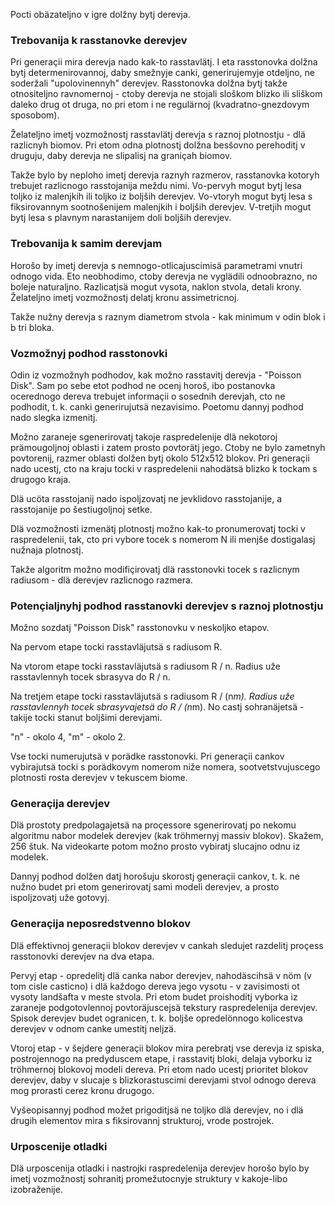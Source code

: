 Pocti obäzateljno v igre dolžny bytj derevja.

### Trebovanija k rasstanovke derevjev

Pri generaçii mira derevja nado kak-to rasstavlätj.
I eta rasstonovka dolžna bytj determenirovannoj, daby smežnyje canki, generirujemyje otdeljno, ne soderžali "upolovinennyh" derevjev.
Rasstonovka dolžna bytj takže otnositeljno ravnomernoj - ctoby derevja ne stojali sloškom blizko ili sliškom daleko drug ot druga, no pri etom i ne regulärnoj (kvadratno-gnezdovym sposobom).

Želateljno imetj vozmožnostj rasstavlätj derevja s raznoj plotnostju - dlä razlicnyh biomov.
Pri etom odna plotnostj dolžna besšovno perehoditj v druguju, daby derevja ne slipalisj na graniçah biomov.

Takže bylo by neploho imetj derevja raznyh razmerov, rasstanovka kotoryh trebujet razlicnogo rasstojanija meždu nimi.
Vo-pervyh mogut bytj lesa toljko iz malenjkih ili toljko iz boljših derevjev.
Vo-vtoryh mogut bytj lesa s fiksirovannym sootnošenijem malenjkih i boljših derevjev.
V-tretjih mogut bytj lesa s plavnym narastanijem doli boljših derevjev.


### Trebovanija k samim derevjam

Horošo by imetj derevja s nemnogo-otlicajuscimisä parametrami vnutri odnogo vida.
Eto neobhodimo, ctoby derevja ne vyglädili odnoobrazno, no boleje naturaljno.
Razlicatjsä mogut vysota, naklon stvola, detali krony.
Želateljno imetj vozmožnostj delatj kronu assimetricnoj.

Takže nužny derevja s raznym diametrom stvola - kak minimum v odin blok i b tri bloka.


### Vozmožnyj podhod rasstonovki

Odin iz vozmožnyh podhodov, kak možno rasstavitj derevja - "Poisson Disk".
Sam po sebe etot podhod ne ocenj horoš, ibo postanovka ocerednogo dereva trebujet informaçii o sosednih derevjah, cto ne podhodit, t. k. canki generirujutsä nezavisimo.
Poetomu dannyj podhod nado slegka izmenitj.

Možno zaraneje sgenerirovatj takoje raspredelenije dlä nekotoroj prämougoljnoj oblasti i zatem prosto povtorätj jego.
Ctoby ne bylo zametnyh povtorenij, razmer oblasti dolžen bytj okolo 512x512 blokov.
Pri generaçii nado ucestj, cto na kraju tocki v raspredelenii nahodätsä blizko k tockam s drugogo kraja.

Dlä ucöta rasstojanij nado ispoljzovatj ne jevklidovo rasstojanije, a rasstojanije po šestiugoljnoj setke.

Dlä vozmožnosti izmenätj plotnostj možno kak-to pronumerovatj tocki v raspredelenii, tak, cto pri vybore tocek s nomerom N ili menjše dostigalasj nužnaja plotnostj.

Takže algoritm možno modifiçirovatj dlä rasstonovki tocek s razlicnym radiusom - dlä derevjev razlicnogo razmera.


### Potençialjnyhj podhod rasstanovki derevjev s raznoj plotnostju

Možno sozdatj "Poisson Disk" rasstonovku v neskoljko etapov.

Na pervom etape tocki rasstavläjutsä s radiusom R.

Na vtorom etape tocki rasstavläjutsä s radiusom R / n.
Radius uže rasstavlennyh tocek sbrasyva do R / n.

Na tretjem etape tocki rasstavläjutsä s radiusom R / (n*m).
Radius uže rasstavlennyh tocek sbrasyvajetsä do R / (n*m).
No castj sohranäjetsä - takije tocki stanut boljšimi derevjami.

"n" - okolo 4, "m" - okolo 2.

Vse tocki numerujutsä v porädke rasstonovki.
Pri generaçii cankov vybirajutsä tocki s porädkovym nomerom niže nomera, sootvetstvujuscego plotnosti rosta derevjev v tekuscem biome.


### Generaçija derevjev

Dlä prostoty predpolagajetsä na proçessore sgenerirovatj po nekomu algoritmu nabor modelek derevjev (kak tröhmernyj massiv blokov).
Skažem, 256 štuk.
Na videokarte potom možno prosto vybiratj slucajno odnu iz modelek.

Dannyj podhod dolžen datj horošuju skorostj generaçii cankov, t. k. ne nužno budet pri etom generirovatj sami modeli derevjev, a prosto ispoljzovatj uže gotovyj.


### Generaçija neposredstvenno blokov

Dlä effektivnoj generaçii blokov derevjev v cankah sledujet razdelitj proçess rasstonovki derevjev na dva etapa.

Pervyj etap - opredelitj dlä canka nabor derevjev, nahodäscihsä v nöm (v tom cisle casticno) i dlä každogo dereva jego vysotu - v zavisimosti ot vysoty landšafta v meste stvola.
Pri etom budet proishoditj vyborka iz zaraneje podgotovlennoj povtoräjuscejsä tekstury raspredelenija derevjev.
Spisok derevjev budet ogranicen, t. k. boljše opredelönnogo kolicestva derevjev v odnom canke umestitj neljzä.

Vtoroj etap - v šejdere generaçii blokov mira perebratj vse derevja iz spiska, postrojennogo na predyduscem etape, i rasstavitj bloki, delaja vyborku iz tröhmernoj blokovoj modeli dereva.
Pri etom nado ucestj prioritet blokov derevjev, daby v slucaje s blizkorastuscimi derevjami stvol odnogo dereva mog prorasti cerez kronu drugogo.

Vyšeopisannyj podhod možet prigoditjsä ne toljko dlä derevjev, no i dlä drugih elementov mira s fiksirovannj strukturoj, vrode postrojek.


### Urposcenije otladki

Dlä urposcenija otladki i nastrojki raspredelenija derevjev horošo bylo by imetj vozmožnostj sohranitj promežutocnyje struktury v kakoje-libo izobraženije.
